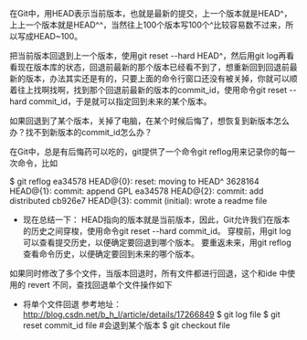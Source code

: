 在Git中，用HEAD表示当前版本，也就是最新的提交，上一个版本就是HEAD^，上上一个版本就是HEAD^^，当然往上100个版本写100个^比较容易数不过来，所以写成HEAD~100。

把当前版本回退到上一个版本，使用git reset --hard HEAD^，然后用git log再看看现在版本库的状态，回退前最新的那个版本已经看不到了，想重新回到回退前最新的版本，办法其实还是有的，只要上面的命令行窗口还没有被关掉，你就可以顺着往上找啊找啊，找到那个回退前最新的版本的commit_id，使用命令git reset --hard commit_id，于是就可以指定回到未来的某个版本。

如果回退到了某个版本，关掉了电脑，在某个时候后悔了，想恢复到新版本怎么办？找不到新版本的commit_id怎么办？

在Git中，总是有后悔药可以吃的，git提供了一个命令git reflog用来记录你的每一次命令，比如

$ git reflog
ea34578 HEAD@{0}: reset: moving to HEAD^
3628164 HEAD@{1}: commit: append GPL
ea34578 HEAD@{2}: commit: add distributed
cb926e7 HEAD@{3}: commit (initial): wrote a readme file

- 现在总结一下：
    HEAD指向的版本就是当前版本，因此，Git允许我们在版本的历史之间穿梭，使用命令git reset --hard commit_id。
    穿梭前，用git log可以查看提交历史，以便确定要回退到哪个版本。
    要重返未来，用git reflog查看命令历史，以便确定要回到未来的哪个版本。

如果同时修改了多个文件，当版本回退时，所有文件都进行回退，这个和ide 中使用的 revert 不同，查找回退单个文件操作如下
- 将单个文件回退
参考地址：http://blog.csdn.net/b_h_l/article/details/17266849
$ git log file
$ git reset commit_id file    #会退到某个版本
$ git checkout file
